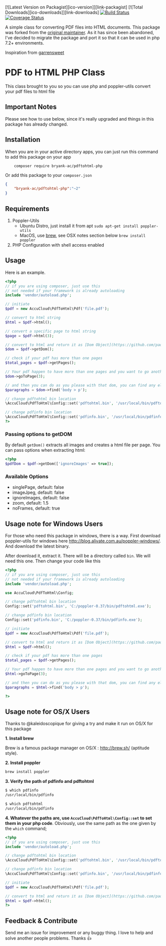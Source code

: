 [![Latest Version on Packagist][ico-version]][link-packagist]
[![Total Downloads][ico-downloads]][link-downloads]
[![Build Status](https://travis-ci.com/BryanK-AC/pdf-to-html.svg?branch=master)](https://travis-ci.com/BryanK-AC/pdf-to-html)
[![Coverage Status](https://coveralls.io/repos/github/BryanK-AC/pdf-to-html/badge.svg?branch=master)](https://coveralls.io/github/BryanK-AC/pdf-to-html?branch=master)

A simple class for converting PDF files into HTML documents. This package was forked from the [original maintainer](https://github.com/mgufrone/pdf-to-html). 
As it has since been abandoned, I've decided to migrate the package and port it so that it can be used in php 7.2+ environments.

Inspiration from [garrensweet](https://github.com/garrensweet)

# PDF to HTML PHP Class

This class brought to you so you can use php and poppler-utils convert your pdf files to html file

## Important Notes

Please see how to use below, since it's really upgraded and things in this package has already changed.

## Installation

When you are in your active directory apps, you can just run this command to add this package on your app

```
	composer require bryank-ac/pdftohtml-php
```

Or add this package to your `composer.json`

```json
{
	"bryank-ac/pdftohtml-php":"~2"
}
```

## Requirements
1. Poppler-Utils 
	- Ubuntu Distro, just install it from apt
	`sudo apt-get install poppler-utils`
	- MacOS, use [brew](https://formulae.brew.sh/formula/poppler), see OSX notes section below
	`brew install poppler`
2. PHP Configuration with shell access enabled

## Usage

Here is an example.

```php
<?php
// if you are using composer, just use this
// not needed if your framework is already autoloading
include 'vendor/autoload.php';

// initiate
$pdf = new AccuCloud\PdfToHtml\Pdf('file.pdf');

// convert to html string
$html = $pdf->html();

// convert a specific page to html string
$page = $pdf->html(3);

// convert to html and return it as [Dom Object](https://github.com/paquettg/php-html-parser)
$dom = $pdf->getDom();

// check if your pdf has more than one pages
$total_pages = $pdf->getPages();

// Your pdf happen to have more than one pages and you want to go another page? Got it. use this command to change the current page to page 3
$dom->goToPage(3);

// and then you can do as you please with that dom, you can find any element you want
$paragraphs = $dom->find('body > p');

// change pdftohtml bin location
\AccuCloud\PdfToHtml\Config::set('pdftohtml.bin', '/usr/local/bin/pdftohtml');

// change pdfinfo bin location
\AccuCloud\PdfToHtml\Config::set('pdfinfo.bin', '/usr/local/bin/pdfinfo');
?>
```

### Passing options to getDOM
By default `getDom()` extracts all images and creates a html file per page. You can pass options when extracting html:

```php
<?php
$pdfDom = $pdf->getDom(['ignoreImages' => true]);
```
### Available Options
* singlePage, default: false
* imageJpeg, default: false
* ignoreImages, default: false
* zoom, default: 1.5
* noFrames, default: true

## Usage note for Windows Users
For those who need this package in windows, there is a way. First download poppler-utils for windows here <http://blog.alivate.com.au/poppler-windows/>. And download the latest binary.

After download it, extract it. There will be a directory called `bin`. We will need this one. Then change your code like this


```php
<?php
// if you are using composer, just use this
// not needed if your framework is already autoloading
include 'vendor/autoload.php';

use AccuCloud\PdfToHtml\Config;

// change pdftohtml bin location
Config::set('pdftohtml.bin', 'C:/poppler-0.37/bin/pdftohtml.exe');

// change pdfinfo bin location
Config::set('pdfinfo.bin', 'C:/poppler-0.37/bin/pdfinfo.exe');

// initiate
$pdf = new AccuCloud\PdfToHtml\Pdf('file.pdf');

// convert to html and return it as [Dom Object](https://github.com/paquettg/php-html-parser)
$html = $pdf->html();

// check if your pdf has more than one pages
$total_pages = $pdf->getPages();

// Your pdf happen to have more than one pages and you want to go another page? Got it. use this command to change the current page to page 3
$html->goToPage(3);

// and then you can do as you please with that dom, you can find any element you want
$paragraphs = $html->find('body > p');

?>
```

## Usage note for OS/X Users

Thanks to @kaleidoscopique for giving a try and make it run on OS/X for this package

**1. Install brew**

Brew is a famous package manager on OS/X : http://brew.sh/ (aptitude style).

**2. Install poppler**
```bash
brew install poppler
```

**3. Verify the path of pdfinfo and pdftohtml**
```bash
$ which pdfinfo
/usr/local/bin/pdfinfo

$ which pdftohtml
/usr/local/bin/pdfinfo
```

**4. Whatever the paths are, use ```AccuCloud\PdfToHtml\Config::set``` to set them in your php code**. Obviously, use the same path as the one given by the ```which``` command;

```php
<?php
// if you are using composer, just use this
include 'vendor/autoload.php';

// change pdftohtml bin location
\AccuCloud\PdfToHtml\Config::set('pdftohtml.bin', '/usr/local/bin/pdftohtml');

// change pdfinfo bin location
\AccuCloud\PdfToHtml\Config::set('pdfinfo.bin', '/usr/local/bin/pdfinfo');

// initiate
$pdf = new AccuCloud\PdfToHtml\Pdf('file.pdf');

// convert to html and return it as [Dom Object](https://github.com/paquettg/php-html-parser)
$html = $pdf->html();
?>
```

## Feedback & Contribute

Send me an issue for improvement or any buggy thing. I love to help and solve another people problems. Thanks :+1:
